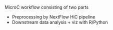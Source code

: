 MicroC workflow consisting of two parts 
- Preprocessing by NextFlow HiC pipeline
- Downstream data analysis + viz with R/Python 
